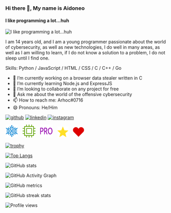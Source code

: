 ### Hi there 👋, My name is Aidoneo
#### I like programming a lot...huh
![I like programming a lot...huh](https://cdn.wallpapersafari.com/71/21/9W1Dus.jpg)

I am 14 years old, and I am a young programmer passionate about the world of cybersecurity, as well as new technologies, I do well in many areas, as well as I am willing to learn, if I do not know a solution to a problem, I do not sleep until I find one.

Skills: Python / JavaScript / HTML / CSS / C / C++ / Go

- 🔭 I’m currently working on a browser data stealer written in C 
- 🌱 I’m currently learning Node.js and ExpressJS 
- 👯 I’m looking to collaborate on any project for free 
- 💬 Ask me about the world of the offensive cybersecurity 
- 📫 How to reach me: Arhoc#0716 
- 😄 Pronouns: He/Him 


[<img src='https://cdn.jsdelivr.net/npm/simple-icons@3.0.1/icons/github.svg' alt='github' height='40'>](https://github.com/Arhoc)  [<img src='https://cdn.jsdelivr.net/npm/simple-icons@3.0.1/icons/linkedin.svg' alt='linkedin' height='40'>](https://www.linkedin.com/in/arhoc/)  [<img src='https://cdn.jsdelivr.net/npm/simple-icons@3.0.1/icons/instagram.svg' alt='instagram' height='40'>](https://www.instagram.com/deadknifes/)  

<a href='https://archiveprogram.github.com/'><img src='https://raw.githubusercontent.com/acervenky/animated-github-badges/master/assets/acbadge.gif' width='40' height='40'></a> <a href='https://docs.github.com/en/developers'><img src='https://raw.githubusercontent.com/acervenky/animated-github-badges/master/assets/devbadge.gif' width='40' height='40'></a> <a href='https://github.com/pricing'><img src='https://raw.githubusercontent.com/acervenky/animated-github-badges/master/assets/pro.gif' width='40' height='40'></a> <a href='https://stars.github.com/'><img src='https://raw.githubusercontent.com/acervenky/animated-github-badges/master/assets/starbadge.gif' width='35' height='35'></a> <a href='https://docs.github.com/en/github/supporting-the-open-source-community-with-github-sponsors'><img src='https://raw.githubusercontent.com/acervenky/animated-github-badges/master/assets/sponsorbadge.gif' width='35' height='35'></a> 

[![trophy](https://github-profile-trophy.vercel.app/?username=Arhoc)](https://github.com/ryo-ma/github-profile-trophy)

[![Top Langs](https://github-readme-stats.vercel.app/api/top-langs/?username=Arhoc)](https://github.com/anuraghazra/github-readme-stats)

![GitHub stats](https://github-readme-stats.vercel.app/api?username=Arhoc&show_icons=true&count_private=true)  

![GitHub Activity Graph](https://activity-graph.herokuapp.com/graph?username=Arhoc)  

![GitHub metrics](https://metrics.lecoq.io/Arhoc)  

![GitHub streak stats](https://streak-stats.demolab.com/?user=Arhoc)  

![Profile views](https://gpvc.arturio.dev/Arhoc)  
